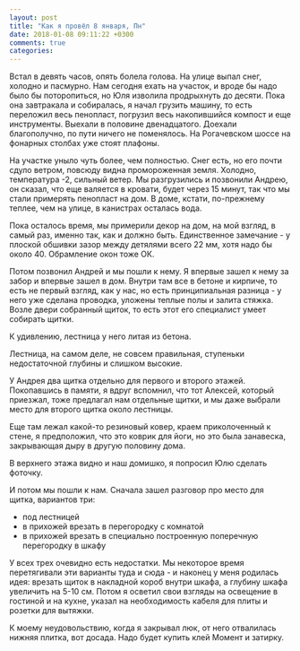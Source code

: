 ```yaml
---
layout: post
title: "Как я провёл 8 января, Пн"
date: 2018-01-08 09:11:22 +0300
comments: true
categories: 
---
```

Встал в девять часов, опять болела голова. На улице выпал снег, холодно и пасмурно. Нам сегодня ехать на участок, и вроде бы надо было бы поторопиться, но Юля изволила продрыхнуть до десяти. Пока она завтракала и собиралась, я начал грузить машину, то есть переложил весь пенопласт, погрузил весь накопившийся компост и еще инструменты. Выехали в половине двенадцатого. Доехали благополучно, по пути ничего не поменялось. На Рогачевском шоссе на фонарных столбах уже стоят плафоны.

На участке уныло чуть более, чем полностью. Снег есть, но его почти сдуло ветром, повсюду видна промороженная земля. Холодно, температура -2, сильный ветер. Мы разгрузились и позвонили Андрею, он сказал, что еще валяется в кровати, будет через 15 минут, так что мы стали примерять пенопласт на дом. В доме, кстати, по-прежнему теплее, чем на улице, в канистрах осталась вода.

Пока осталось время, мы примерили декор на дом, на мой взгляд, в самый раз, именно так, как и должно быть. Единственное замечание - у плоской обшивки зазор между детялями всего 22 мм, хотя надо бы около 40. Обрамление окон тоже ОК.

Потом позвонил Андрей и мы пошли к нему. Я впервые зашел к нему за забор и впервые зашел в дом. Внутри там все в бетоне и кирпиче, то есть не первый взгляд, как у нас, но есть принципиальная разница - у него уже сделана проводка, уложены теплые полы и залита стяжка. Возле двери собранный щиток, то есть этот его специалист умеет собирать щитки.

К удивлению, лестница у него литая из бетона.

Лестница, на самом деле, не совсем правильная, ступеньки недостаточной глубины и слишком высокие.

У Андрея два щитка отдельно для первого и второго этажей. Покопавшись в памяти, я вдруг вспомнил, что тот Алексей, который приезжал, тоже предлагал нам отдельные щитки, и мы даже выбрали место для второго щитка около лестницы.

Еще там лежал какой-то резиновый ковер, краем приколоченный к стене, я предположил, что это коврик для йоги, но это была занавеска, закрывающая дыру в другую половину дома.

В верхнего этажа видно и наш домишко, я попросил Юлю сделать фоточку.


И потом мы пошли к нам. Сначала зашел разговор про место для щитка, вариантов три: 

- под лестницей
- в прихожей врезать в перегородку с комнатой
- в прихожей врезать в специально построенную поперечную перегородку в шкафу

У всех трех очевидно есть недостатки. Мы некоторое время перетягивали эти варианты туда и сюда - и наконец у меня родилась идея: врезать щиток в накладной короб внутри шкафа, а глубину шкафа увеличить на 5-10 см. Потом я осветил свои взгляды на освещение в гостиной и на кухне, указал на необходимость кабеля для плиты и розетки для вытяжки.


К моему неудовольствию, когда я закрывал люк, от него отвалилась нижняя плитка, вот досада. Надо будет купить клей Момент и затирку.